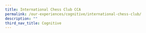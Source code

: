 ```yaml
---
title: International Chess Club CCA
permalink: /our-experiences/cognitive/international-chess-club/
description: ""
third_nav_title: Cognitive
---
```

